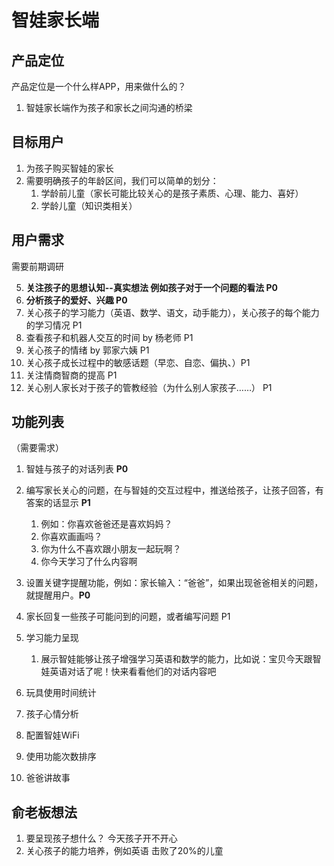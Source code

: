 # 智娃家长端 #
## 产品定位 ##
 产品定位是一个什么样APP，用来做什么的？  
1. 智娃家长端作为孩子和家长之间沟通的桥梁
## 目标用户 ##
1. 为孩子购买智娃的家长
1. 需要明确孩子的年龄区间，我们可以简单的划分：
	1. 学龄前儿童（家长可能比较关心的是孩子素质、心理、能力、喜好）
	2. 学龄儿童（知识类相关）
## 用户需求 ##
需要前期调研  

5. **关注孩子的思想认知--真实想法 例如孩子对于一个问题的看法  P0**
4. **分析孩子的爱好、兴趣 P0**
6. 关心孩子的学习能力（英语、数学、语文，动手能力），关心孩子的每个能力的学习情况 P1
1. 查看孩子和机器人交互的时间  by 杨老师 P1
2. 关心孩子的情绪  by 郭家六姨 P1
3. 关心孩子成长过程中的敏感话题（早恋、自恋、偏执、）P1
6. 关注情商智商的提高 P1
8. 关心别人家长对于孩子的管教经验（为什么别人家孩子……） P1


## 功能列表 ##
（需要需求）

1. 智娃与孩子的对话列表 **P0**
1. 编写家长关心的问题，在与智娃的交互过程中，推送给孩子，让孩子回答，有答案的话显示 **P1**
	1. 例如：你喜欢爸爸还是喜欢妈妈？
	2. 你喜欢画画吗？
	3. 你为什么不喜欢跟小朋友一起玩啊？
	4. 你今天学习了什么内容啊

1. 设置关键字提醒功能，例如：家长输入：“爸爸”，如果出现爸爸相关的问题，就提醒用户。**P0**

1. 家长回复一些孩子可能问到的问题，或者编写问题 P1

1. 学习能力呈现
	1. 展示智娃能够让孩子增强学习英语和数学的能力，比如说：宝贝今天跟智娃英语对话了呢！快来看看他们的对话内容吧	
1. 玩具使用时间统计
2. 孩子心情分析
3. 配置智娃WiFi
4. 使用功能次数排序
4. 爸爸讲故事


## 俞老板想法 ##
1. 要呈现孩子想什么？ 今天孩子开不开心
2. 关心孩子的能力培养，例如英语 击败了20%的儿童